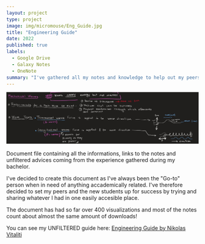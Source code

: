 ```yaml
---
layout: project
type: project
image: img/micromouse/Eng_Guide.jpg
title: "Engineering Guide"
date: 2022
published: true
labels:
  - Google Drive
  - Galaxy Notes
  - OneNote
summary: "I've gathered all my notes and knowledge to help out my peers"
---
```

<img class="img-fluid" src="../img/Eng_Guide/Eng_Guide_Header.jpg">

Document file containing all the informations, links to the notes and unfiltered advices coming from the experience gathered during my bachelor.

I've decided to create this document as I've always been the "Go-to" person when in need of anything accademically related. I've therefore decided to set my peers and the new students up for success by trying and sharing whatever I had in one easily accesible place. 

The document has had so far over 400 visualizations and most of the notes count about almost the same amount of downloads!

You can see my UNFILTERED guide here: <a href="/src/Thesis/Eng-Guide"><i class="large github icon "></i>Engineering Guide by Nikolas Vitaliti</a>